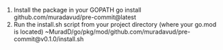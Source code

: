 1. Install the package in your GOPATH
   go install github.com/muradavud/pre-commit@latest
2. Run the install.sh script from your project directory (where your go.mod is located)
   ~MuradD/go/pkg/mod/github.com/muradavud/pre-commit\@v0.1.0/install.sh 
